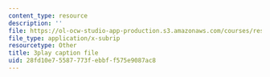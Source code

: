 ```yaml
---
content_type: resource
description: ''
file: https://ol-ocw-studio-app-production.s3.amazonaws.com/courses/res-6-012-introduction-to-probability-spring-2018/28fd10e75587773febbff575e9087ac8_GwOklYjwHDI.srt
file_type: application/x-subrip
resourcetype: Other
title: 3play caption file
uid: 28fd10e7-5587-773f-ebbf-f575e9087ac8
---
```

